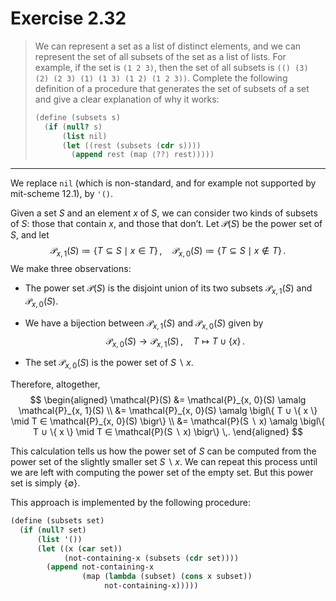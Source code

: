 # Exercise 2.32

> We can represent a set as a list of distinct elements, and we can represent the set of all subsets of the set as a list of lists.
> For example, if the set is `(1 2 3)`, then the set of all subsets is `(() (3) (2) (2 3) (1) (1 3) (1 2) (1 2 3))`.
> Complete the following definition of a procedure that generates the set of subsets of a set and give a clear explanation of why it works:
> ```scheme
> (define (subsets s)
>   (if (null? s)
>       (list nil)
>       (let ((rest (subsets (cdr s))))
>         (append rest (map ⟨??⟩ rest)))))
> ```

---

We replace `nil` (which is non-standard, and for example not supported by mit-scheme 12.1), by `'()`.

Given a set $S$ and an element $x$ of $S$, we can consider two kinds of subsets of $S$:
those that contain $x$, and those that don’t.
Let $\mathcal{P}(S)$ be the power set of $S$, and let
$$
  \mathcal{P}_{x, 1}(S) ≔ \{ T ⊆ S \mid x ∈ T \} \,,
  \quad
  \mathcal{P}_{x, 0}(S) ≔ \{ T ⊆ S \mid x ∉ T \} \,.
$$
We make three observations:

- The power set $\mathcal{P}(S)$ is the disjoint union of its two subsets $\mathcal{P}_{x, 1}(S)$ and $\mathcal{P}_{x, 0}(S)$.

- We have a bijection between $\mathcal{P}_{x, 1}(S)$ and $\mathcal{P}_{x, 0}(S)$ given by
  $$
    \mathcal{P}_{x, 0}(S) \longrightarrow \mathcal{P}_{x, 1}(S) \,,
    \quad
    T \longmapsto T ∪ \{ x \} \,.
  $$

- The set $\mathcal{P}_{x, 0}(S)$ is the power set of $S ∖ x$.

Therefore, altogether,
$$
  \begin{aligned}
  \mathcal{P}(S)
  &= \mathcal{P}_{x, 0}(S) \amalg \mathcal{P}_{x, 1}(S) \\
  &= \mathcal{P}_{x, 0}(S) \amalg \bigl\{ T ∪ \{ x \} \mid T ∈ \mathcal{P}_{x, 0}(S) \bigr\} \\
  &= \mathcal{P}(S ∖ x) \amalg \bigl\{ T ∪ \{ x \} \mid T ∈ \mathcal{P}(S ∖ x) \bigr\} \,.
  \end{aligned}
$$

This calculation tells us how the power set of $S$ can be computed from the power set of the slightly smaller set $S ∖ x$.
We can repeat this process until we are left with computing the power set of the empty set.
But this power set is simply $\{ ∅ \}$.

This approach is implemented by the following procedure:
```scheme
(define (subsets set)
  (if (null? set)
      (list '())
      (let ((x (car set))
            (not-containing-x (subsets (cdr set))))
        (append not-containing-x
                (map (lambda (subset) (cons x subset))
                     not-containing-x)))))
```
